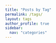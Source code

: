 ```yaml
---
title: "Posts by Tag"
permalink: /tags/
layout: tags
author_profile: true
sidebar:
  nav: "categories"
---
```

